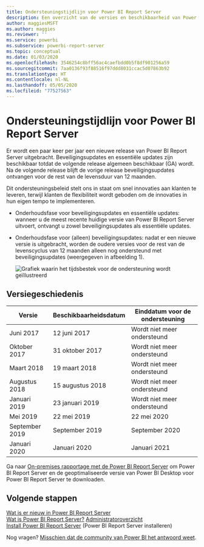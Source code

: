 ```yaml
---
title: Ondersteuningstijdlijn voor Power BI Report Server
description: Een overzicht van de versies en beschikbaarheid van Power BI Report Server.
author: maggiesMSFT
ms.author: maggies
ms.reviewer: ''
ms.service: powerbi
ms.subservice: powerbi-report-server
ms.topic: conceptual
ms.date: 01/03/2020
ms.openlocfilehash: 3546254c8bff56ac4caefbdd0b5f8df901256a59
ms.sourcegitcommit: 7aa0136f93f88516f97ddd8031ccac5d07863b92
ms.translationtype: HT
ms.contentlocale: nl-NL
ms.lasthandoff: 05/05/2020
ms.locfileid: "77527563"
---
```

# <a name="support-timeline-for-power-bi-report-server"></a>Ondersteuningstijdlijn voor Power BI Report Server

Er wordt een paar keer per jaar een nieuwe release van Power BI Report Server uitgebracht. Beveiligingsupdates en essentiële updates zijn beschikbaar totdat de volgende release algemeen beschikbaar (GA) wordt. Na de volgende release blijft de vorige release beveiligingsupdates ontvangen voor de rest van de levensduur van 12 maanden.

Dit ondersteuningsbeleid stelt ons in staat om snel innovaties aan klanten te leveren, terwijl klanten de flexibiliteit wordt geboden om de innovaties in hun eigen tempo te implementeren.

* Onderhoudsfase voor beveiligingsupdates en essentiële updates: wanneer u de meest recente huidige versie van Power BI Report Server uitvoert, ontvangt u zowel beveiligingsupdates als essentiële updates.
* Onderhoudsfase voor (alleen) beveiligingsupdates: nadat er een nieuwe versie is uitgebracht, worden de oudere versies voor de rest van de levenscyclus van 12 maanden alleen nog ondersteund met beveiligingsupdates (weergegeven in afbeelding 1).

    ![Grafiek waarin het tijdsbestek voor de ondersteuning wordt geïllustreerd](media/support-timeline/report-server-support-timeline-overall.png)

## <a name="version-history"></a>Versiegeschiedenis

| **Versie** | **Beschikbaarheidsdatum** | **Einddatum voor de ondersteuning** |
| --- | --- | --- |
| Juni 2017 |12 juni 2017 |Wordt niet meer ondersteund |
| Oktober 2017 |31 oktober 2017 | Wordt niet meer ondersteund |
| Maart 2018 | 19 maart 2018 | Wordt niet meer ondersteund |
| Augustus 2018 | 15 augustus 2018 | Wordt niet meer ondersteund |
| Januari 2019 | 23 januari 2019 | Wordt niet meer ondersteund |
| Mei 2019 | 22 mei 2019 | 22 mei 2020 |
| September 2019 | September 2019 | September 2020 
| Januari 2020 | Januari 2020 | Januari 2021

Ga naar [On-premises rapportage met de Power BI Report Server](https://powerbi.microsoft.com/report-server/) om Power BI Report Server en de geoptimaliseerde versie van Power BI Desktop voor Power BI Report Server te downloaden.

## <a name="next-steps"></a>Volgende stappen
[Wat is er nieuw in Power BI Report Server](whats-new.md)  
[Wat is Power BI Report Server?](get-started.md)
[Administratoroverzicht](admin-handbook-overview.md)  
[Install Power BI Report Server](install-report-server.md) (Power BI Report Server installeren)  

Nog vragen? [Misschien dat de community van Power BI het antwoord weet](https://community.powerbi.com/).
